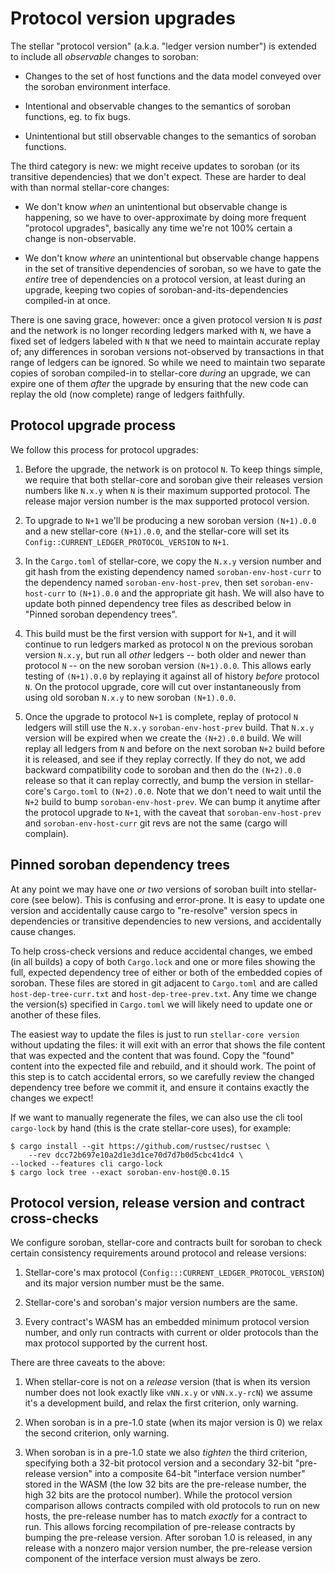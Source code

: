 # Protocol version upgrades

The stellar "protocol version" (a.k.a. "ledger version number") is extended to
include all _observable_ changes to soroban:

  - Changes to the set of host functions and the data model conveyed over the
    soroban environment interface.

  - Intentional and observable changes to the semantics of soroban functions,
    eg. to fix bugs.

  - Unintentional but still observable changes to the semantics of soroban
    functions.

The third category is new: we might receive updates to soroban (or its
transitive dependencies) that we don't expect. These are harder to deal with
than normal stellar-core changes:

  - We don't know _when_ an unintentional but observable change is happening, so
    we have to over-approximate by doing more frequent "protocol upgrades",
    basically any time we're not 100% certain a change is non-observable.

  - We don't know _where_ an unintentional but observable change happens in the
    set of transitive dependencies of soroban, so we have to gate the _entire_
    tree of dependencies on a protocol version, at least during an upgrade,
    keeping two copies of soroban-and-its-dependencies compiled-in at once.

There is one saving grace, however: once a given protocol version `N` is _past_
and the network is no longer recording ledgers marked with `N`, we have a fixed
set of ledgers labeled with `N` that we need to maintain accurate replay of; any
differences in soroban versions not-observed by transactions in that range of
ledgers can be ignored. So while we need to maintain two separate copies of
soroban compiled-in to stellar-core _during_ an upgrade, we can expire one of
them _after_ the upgrade by ensuring that the new code can replay the old (now
complete) range of ledgers faithfully.

## Protocol upgrade process

We follow this process for protocol upgrades:

  1. Before the upgrade, the network is on protocol `N`. To keep things simple,
     we require that both stellar-core and soroban give their releases version
     numbers like `N.x.y` when `N` is their maximum supported protocol. The
     release major version number is the max supported protocol version.

  2. To upgrade to `N+1` we'll be producing a new soroban version `(N+1).0.0`
     and a new stellar-core `(N+1).0.0`, and the stellar-core will set its
     `Config::CURRENT_LEDGER_PROTOCOL_VERSION` to `N+1`.

  3. In the `Cargo.toml` of stellar-core, we copy the `N.x.y` version number and
     git hash from the existing dependency named `soroban-env-host-curr` to the
     dependency named `soroban-env-host-prev`, then set `soroban-env-host-curr`
     to `(N+1).0.0` and the appropriate git hash. We will also have to update
     both pinned dependency tree files as described below in "Pinned soroban
     dependency trees".

  4. This build must be the first version with support for `N+1`, and it will
     continue to run ledgers marked as protocol `N` on the previous soroban
     version `N.x.y`, but run all _other_ ledgers -- both older and newer than
     protocol `N` -- on the new soroban version `(N+1).0.0`. This allows early
     testing of `(N+1).0.0` by replaying it against all of history _before_
     protocol `N`. On the protocol upgrade, core will cut over instantaneously
     from using old soroban `N.x.y` to new soroban `(N+1).0.0`.

  5. Once the upgrade to protocol `N+1` is complete, replay of protocol `N`
     ledgers will still use the `N.x.y` `soroban-env-host-prev` build. That
     `N.x.y` version will be expired when we create the `(N+2).0.0` build. We
     will replay all ledgers from `N` and before on the next soroban `N+2` build
     before it is released, and see if they replay correctly. If they do not, we
     add backward compatibility code to soroban and then do the `(N+2).0.0`
     release so that it can replay correctly, and bump the version in
     stellar-core's `Cargo.toml` to `(N+2).0.0`. Note that we don't need to wait
     until the `N+2` build to bump `soroban-env-host-prev`. We can bump it
     anytime after the protocol upgrade to `N+1`, with the caveat that
     `soroban-env-host-prev` and `soroban-env-host-curr` git revs are not the
     same (cargo will complain).

## Pinned soroban dependency trees

At any point we may have one _or two_ versions of soroban built into
stellar-core (see below). This is confusing and error-prone. It is easy to
update one version and accidentally cause cargo to "re-resolve" version specs in
dependencies or transitive dependencies to new versions, and accidentally cause
changes.

To help cross-check versions and reduce accidental changes, we embed (in all
builds) a copy of both `Cargo.lock` and one or more files showing the full,
expected dependency tree of either or both of the embedded copies of
soroban. These files are stored in git adjacent to `Cargo.toml` and are called
`host-dep-tree-curr.txt` and `host-dep-tree-prev.txt`. Any time we change the
version(s) specified in `Cargo.toml` we will likely need to update one or
another of these files.

The easiest way to update the files is just to run `stellar-core version`
without updating the files: it will exit with an error that shows the file
content that was expected and the content that was found. Copy the "found"
content into the expected file and rebuild, and it should work. The point of
this step is to catch accidental errors, so we carefully review the changed
dependency tree before we commit it, and ensure it contains exactly the changes
we expect!

If we want to manually regenerate the files, we can also use the cli tool
`cargo-lock` by hand (this is the crate stellar-core uses), for example:

    $ cargo install --git https://github.com/rustsec/rustsec \
        --rev dcc72b697e10a2d1e3d1ce70d7d7b0d5cbc41dc4 \
	--locked --features cli cargo-lock
    $ cargo lock tree --exact soroban-env-host@0.0.15


## Protocol version, release version and contract cross-checks

We configure soroban, stellar-core and contracts built for soroban to check
certain consistency requirements around protocol and release versions:

  1. Stellar-core's max protocol (`Config:::CURRENT_LEDGER_PROTOCOL_VERSION`)
     and its major version number must be the same.

  2. Stellar-core's and soroban's major version numbers are the same.

  3. Every contract's WASM has an embedded minimum protocol version number,
     and only run contracts with current or older protocols than the max
     protocol supported by the current host.

There are three caveats to the above:

  1. When stellar-core is not on a _release_ version (that is when its version
     number does not look exactly like `vNN.x.y` or `vNN.x.y-rcN`) we assume
     it's a development build, and relax the first criterion, only warning.

  2. When soroban is in a pre-1.0 state (when its major version is 0) we
     relax the second criterion, only warning.

  3. When soroban is in a pre-1.0 state we also _tighten_ the third criterion,
     specifying both a 32-bit protocol version and a secondary 32-bit
     "pre-release version" into a composite 64-bit "interface version number"
     stored in the WASM (the low 32 bits are the pre-release number, the high 32
     bits are the protocol number). While the protocol version comparison allows
     contracts compiled with old protocols to run on new hosts, the pre-release
     number has to match _exactly_ for a contract to run. This allows forcing
     recompilation of pre-release contracts by bumping the pre-release version.
     After soroban 1.0 is released, in any release with a nonzero major version
     number, the pre-release version component of the interface version must
     always be zero.

